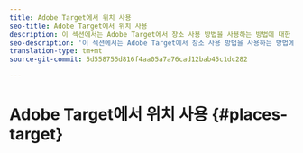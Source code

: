 ```yaml
---
title: Adobe Target에서 위치 사용
seo-title: Adobe Target에서 위치 사용
description: 이 섹션에서는 Adobe Target에서 장소 사용 방법을 사용하는 방법에 대한 정보를 제공합니다.
seo-description: '이 섹션에서는 Adobe Target에서 장소 사용 방법을 사용하는 방법에 대한 정보를 제공합니다. '
translation-type: tm+mt
source-git-commit: 5d558755d816f4aa05a7a76cad12bab45c1dc282

---
```



# Adobe Target에서 위치 사용 {#places-target}
